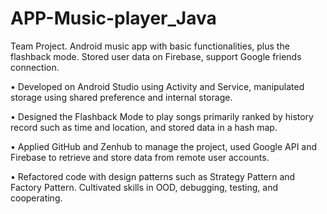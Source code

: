 # APP-Music-player_Java
Team Project. Android  music app with basic functionalities, plus the flashback mode. Stored user data on Firebase, support Google friends connection.


•	Developed on Android Studio using Activity and Service, manipulated storage using shared preference and internal storage.

•	Designed the Flashback Mode to play songs primarily ranked by history record such as time and location, and stored data in a hash map. 

•	Applied GitHub and Zenhub to manage the project, used Google API and Firebase to retrieve and store data from remote user accounts. 

•	Refactored code with design patterns such as Strategy Pattern and Factory Pattern. Cultivated skills in OOD, debugging, testing, and cooperating.
